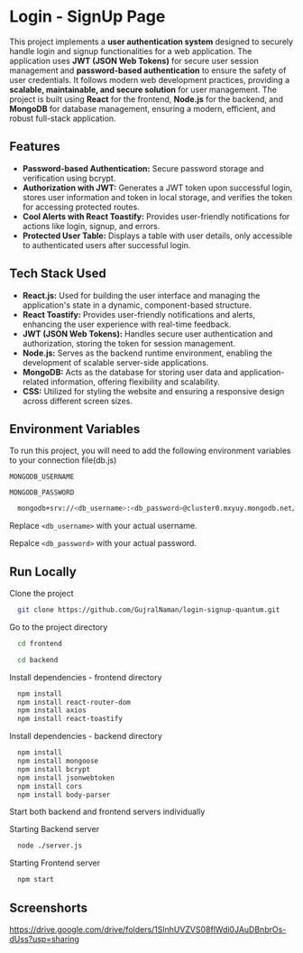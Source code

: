 
# Login - SignUp Page

This project implements a **user authentication system** designed to securely handle login and signup functionalities for a web application. The application uses **JWT (JSON Web Tokens)** for secure user session management and **password-based authentication** to ensure the safety of user credentials. It follows modern web development practices, providing a **scalable, maintainable, and secure solution** for user management. The project is built using **React** for the frontend, **Node.js** for the backend, and **MongoDB** for database management, ensuring a modern, efficient, and robust full-stack application.


## Features

- **Password-based Authentication:** Secure password storage and verification using bcrypt.
- **Authorization with JWT:** Generates a JWT token upon successful login, stores user information and token in local storage, and verifies the token for accessing protected routes.
- **Cool Alerts with React Toastify:** Provides user-friendly notifications for actions like login, signup, and errors.
- **Protected User Table:** Displays a table with user details, only accessible to authenticated users after successful login.



## Tech Stack Used

- **React.js:** Used for building the user interface and managing the application's state in a dynamic, component-based structure.
- **React Toastify:** Provides user-friendly notifications and alerts, enhancing the user experience with real-time feedback.
- **JWT (JSON Web Tokens):** Handles secure user authentication and authorization, storing the token for session management.
- **Node.js:** Serves as the backend runtime environment, enabling the development of scalable server-side applications.
- **MongoDB:** Acts as the database for storing user data and application-related information, offering flexibility and scalability.
- **CSS:** Utilized for styling the website and ensuring a responsive design across different screen sizes.


## Environment Variables

To run this project, you will need to add the following environment variables to your connection file(db.js)

`MONGODB_USERNAME`

`MONGODB_PASSWORD`

```bash
  mongodb+srv://<db_username>:<db_password>@cluster0.mxyuy.mongodb.net/?retryWrites=true&w=majority&appName=Cluster0

```
Replace `<db_username>` with your actual username.

Repalce `<db_password>` with your actual password.


## Run Locally

Clone the project

```bash
  git clone https://github.com/GujralNaman/login-signup-quantum.git
```

Go to the project directory

```bash
  cd frontend
```

```bash
  cd backend
```

Install dependencies - frontend directory

```bash
  npm install
  npm install react-router-dom
  npm install axios
  npm install react-toastify

```

Install dependencies - backend directory

```bash
  npm install
  npm install mongoose
  npm install bcrypt
  npm install jsonwebtoken
  npm install cors
  npm install body-parser

```

Start both backend and frontend servers individually

Starting Backend server
```bash
  node ./server.js
```

Starting Frontend server
```bash
  npm start
```

## Screenshorts
https://drive.google.com/drive/folders/1SlnhUVZVS08flWdi0JAuDBnbrOs-dUss?usp=sharing